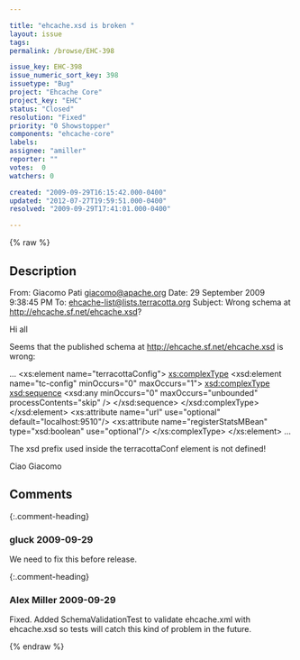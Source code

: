 ```yaml
---

title: "ehcache.xsd is broken "
layout: issue
tags: 
permalink: /browse/EHC-398

issue_key: EHC-398
issue_numeric_sort_key: 398
issuetype: "Bug"
project: "Ehcache Core"
project_key: "EHC"
status: "Closed"
resolution: "Fixed"
priority: "0 Showstopper"
components: "ehcache-core"
labels: 
assignee: "amiller"
reporter: ""
votes:  0
watchers: 0

created: "2009-09-29T16:15:42.000-0400"
updated: "2012-07-27T19:59:51.000-0400"
resolved: "2009-09-29T17:41:01.000-0400"

---
```




{% raw %}



## Description

<div markdown="1" class="description">


From: Giacomo Pati <giacomo@apache.org>
Date: 29 September 2009 9:38:45 PM
To: ehcache-list@lists.terracotta.org
Subject: Wrong schema at http://ehcache.sf.net/ehcache.xsd?


Hi all

Seems that the published schema at http://ehcache.sf.net/ehcache.xsd is wrong:

...
<xs:element name="terracottaConfig">
       <xs:complexType>
           <xsd:element name="tc-config" minOccurs="0" maxOccurs="1">
               <xsd:complexType>
                   <xsd:sequence>
                       <xsd:any minOccurs="0" maxOccurs="unbounded"
processContents="skip" />
                   </xsd:sequence>
               </xsd:complexType>
           </xsd:element>
           <xs:attribute name="url" use="optional" default="localhost:9510"/>
           <xs:attribute name="registerStatsMBean" type="xsd:boolean"
use="optional"/>
       </xs:complexType>
   </xs:element>
...

The xsd prefix used inside the terracottaConf element is not defined!

Ciao
Giacomo

</div>

## Comments


{:.comment-heading}
### **gluck** <span class="date">2009-09-29</span>

<div markdown="1" class="comment">

We need to fix this before release.

</div>


{:.comment-heading}
### **Alex Miller** <span class="date">2009-09-29</span>

<div markdown="1" class="comment">

Fixed.  Added SchemaValidationTest to validate ehcache.xml with ehcache.xsd so tests will catch this kind of problem in the future.

</div>



{% endraw %}
